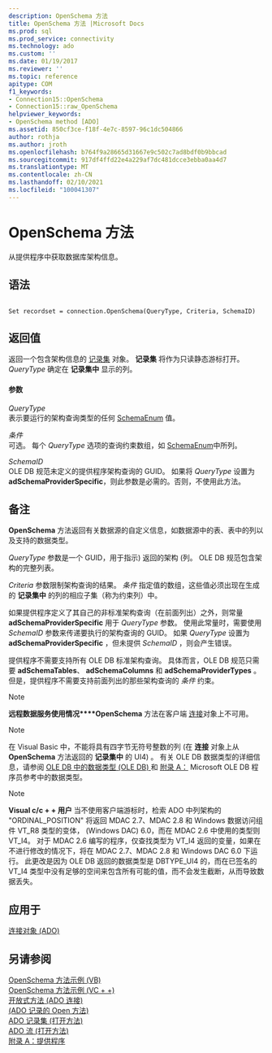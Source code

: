 ```yaml
---
description: OpenSchema 方法
title: OpenSchema 方法 |Microsoft Docs
ms.prod: sql
ms.prod_service: connectivity
ms.technology: ado
ms.custom: ''
ms.date: 01/19/2017
ms.reviewer: ''
ms.topic: reference
apitype: COM
f1_keywords:
- Connection15::OpenSchema
- Connection15::raw_OpenSchema
helpviewer_keywords:
- OpenSchema method [ADO]
ms.assetid: 850cf3ce-f18f-4e7c-8597-96c1dc504866
author: rothja
ms.author: jroth
ms.openlocfilehash: b764f9a28665d31667e9c502c7ad8bdf0b9bbcad
ms.sourcegitcommit: 917df4ffd22e4a229af7dc481dcce3ebba0aa4d7
ms.translationtype: MT
ms.contentlocale: zh-CN
ms.lasthandoff: 02/10/2021
ms.locfileid: "100041307"
---
```

# <a name="openschema-method"></a>OpenSchema 方法
从提供程序中获取数据库架构信息。  
  
## <a name="syntax"></a>语法  
  
```  
  
Set recordset = connection.OpenSchema(QueryType, Criteria, SchemaID)  
```  
  
## <a name="return-value"></a>返回值  
 返回一个包含架构信息的 [记录集](./recordset-object-ado.md) 对象。 **记录集** 将作为只读静态游标打开。 *QueryType* 确定在 **记录集中** 显示的列。  
  
#### <a name="parameters"></a>参数  
 *QueryType*  
 表示要运行的架构查询类型的任何 [SchemaEnum](./schemaenum.md) 值。  
  
 *条件*  
 可选。 每个 *QueryType* 选项的查询约束数组，如 [SchemaEnum](./schemaenum.md)中所列。  
  
 *SchemaID*  
 OLE DB 规范未定义的提供程序架构查询的 GUID。 如果将 *QueryType* 设置为 **adSchemaProviderSpecific**，则此参数是必需的。否则，不使用此方法。  
  
## <a name="remarks"></a>备注  
 **OpenSchema** 方法返回有关数据源的自定义信息，如数据源中的表、表中的列以及支持的数据类型。  
  
 *QueryType* 参数是一个 GUID，用于指示) 返回的架构 (列。 OLE DB 规范包含架构的完整列表。  
  
 *Criteria* 参数限制架构查询的结果。 *条件* 指定值的数组，这些值必须出现在生成的 **记录集中** 的列的相应子集（称为约束列）中。  
  
 如果提供程序定义了其自己的非标准架构查询（在前面列出）之外，则常量 **adSchemaProviderSpecific** 用于 *QueryType* 参数。 使用此常量时，需要使用 *SchemaID* 参数来传递要执行的架构查询的 GUID。 如果 *QueryType* 设置为 **adSchemaProviderSpecific** ，但未提供 *SchemaID* ，则会产生错误。  
  
 提供程序不需要支持所有 OLE DB 标准架构查询。 具体而言，OLE DB 规范只需要 **adSchemaTables**、 **adSchemaColumns** 和 **adSchemaProviderTypes** 。 但是，提供程序不需要支持前面列出的那些架构查询的 *条件* 约束。  
  
> [!NOTE]
>  **远程数据服务使用情况****OpenSchema** 方法在客户端 [连接](./connection-object-ado.md)对象上不可用。  
  
> [!NOTE]
>  在 Visual Basic 中，不能将具有四字节无符号整数的列 (在 **连接** 对象上从 **OpenSchema** 方法返回的 **记录集中** 的 UI4) 。 有关 OLE DB 数据类型的详细信息，请参阅 [OLE DB 中的数据类型 (OLE DB) ](/previous-versions/windows/desktop/ms714931(v=vs.85)) 和 [附录 A：](/previous-versions/windows/desktop/ms723969(v=vs.85)) Microsoft OLE DB 程序员参考中的数据类型。  
  
> [!NOTE]
>  **Visual c/c + + 用户** 当不使用客户端游标时，检索 ADO 中列架构的 "ORDINAL_POSITION" 将返回 MDAC 2.7、MDAC 2.8 和 Windows 数据访问组件 VT_R8 类型的变体， (Windows DAC) 6.0，而在 MDAC 2.6 中使用的类型则 VT_I4。 对于 MDAC 2.6 编写的程序，仅查找类型为 VT_I4 返回的变量，如果在不进行修改的情况下，将在 MDAC 2.7、MDAC 2.8 和 Windows DAC 6.0 下运行。 此更改是因为 OLE DB 返回的数据类型是 DBTYPE_UI4 的，而在已签名的 VT_I4 类型中没有足够的空间来包含所有可能的值，而不会发生截断，从而导致数据丢失。  
  
## <a name="applies-to"></a>应用于  
 [连接对象 (ADO)](./connection-object-ado.md)  
  
## <a name="see-also"></a>另请参阅  
 [OpenSchema 方法示例 (VB) ](./openschema-method-example-vb.md)   
 [OpenSchema 方法示例 (VC + +) ](./openschema-method-example-vc.md)   
 [开放式方法 (ADO 连接) ](./open-method-ado-connection.md)   
 [ (ADO 记录的 Open 方法) ](./open-method-ado-record.md)   
 [ADO 记录集 (打开方法) ](./open-method-ado-recordset.md)   
 [ADO 流 (打开方法) ](./open-method-ado-stream.md)   
 [附录 A：提供程序](../../guide/appendixes/appendix-a-providers.md)